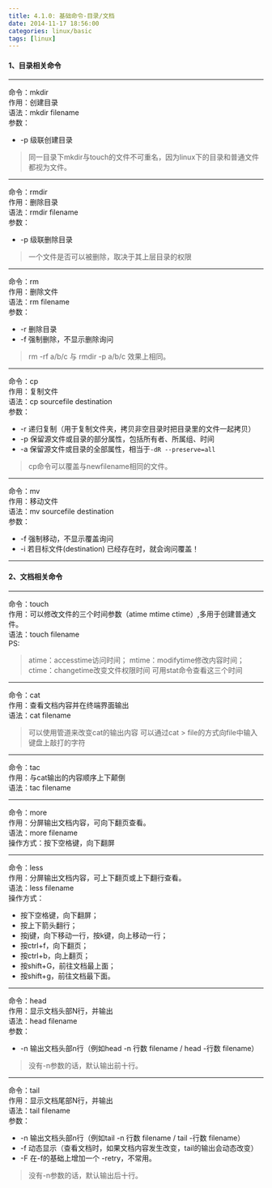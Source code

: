 ```yaml
---
title: 4.1.0: 基础命令-目录/文档
date: 2014-11-17 18:56:00
categories: linux/basic
tags: [linux]
---
```


#### 1、目录相关命令
----
命令：mkdir   
作用：创建目录  
语法：mkdir filename  
参数：
- -p 级联创建目录  

> 同一目录下mkdir与touch的文件不可重名，因为linux下的目录和普通文件都视为文件。

----

命令：rmdir  
作用：删除目录  
语法：rmdir filename  
参数：  
- -p 级联删除目录

> 一个文件是否可以被删除，取决于其上层目录的权限

----

命令：rm  
作用：删除文件  
语法：rm filename  
参数：  
- -r 删除目录
- -f 强制删除，不显示删除询问

> rm -rf a/b/c 与 rmdir -p a/b/c 效果上相同。  

----

命令：cp   
作用：复制文件  
语法：cp sourcefile destination  
参数：  
- -r 递归复制（用于复制文件夹，拷贝非空目录时把目录里的文件一起拷贝）
- -p 保留源文件或目录的部分属性，包括所有者、所属组、时间
- -a 保留源文件或目录的全部属性，相当于`-dR --preserve=all`

> cp命令可以覆盖与newfilename相同的文件。  

----

命令：mv   
作用：移动文件  
语法：mv sourcefile destination  
参数：  
- -f 强制移动，不显示覆盖询问
- -i 若目标文件(destination) 已经存在时，就会询问覆盖！

----

#### 2、文档相关命令
----
命令：touch  
作用：可以修改文件的三个时间参数（atime mtime ctime）,多用于创建普通文件。  
语法：touch filename   
PS:  
> atime：accesstime访问时间；
mtime：modifytime修改内容时间；
ctime：changetime改变文件权限时间
可用stat命令查看这三个时间

----

命令：cat  
作用：查看文档内容并在终端界面输出  
语法：cat filename  
> 可以使用管道来改变cat的输出内容
可以通过cat > file的方式向file中输入键盘上敲打的字符

----

命令：tac  
作用：与cat输出的内容顺序上下颠倒  
语法：tac filename  

----

命令：more   
作用：分屏输出文档内容，可向下翻页查看。  
语法：more filename  
操作方式：按下空格键，向下翻屏  

----

命令：less   
作用：分屏输出文档内容，可上下翻页或上下翻行查看。  
语法：less filename  
操作方式：  
- 按下空格键，向下翻屏；  
- 按上下箭头翻行；   
- 按j键，向下移动一行，按k键，向上移动一行；  
- 按ctrl+f，向下翻页；  
- 按ctrl+b，向上翻页；  
- 按shift+G，前往文档最上面；  
- 按shift+g，前往文档最下面。  

----

命令：head   
作用：显示文档头部N行，并输出  
语法：head filename  
参数：  
- -n 输出文档头部n行（例如head -n 行数 filename / head -行数 filename）

> 没有-n参数的话，默认输出前十行。

----

命令：tail  
作用：显示文档尾部N行，并输出  
语法：tail filename  
参数：  
- -n 输出文档头部n行（例如tail -n 行数 filename / tail -行数 filename）
- -f 动态显示（查看文档时，如果文档内容发生改变，tail的输出会动态改变）
- -F 在-f的基础上增加一个 -retry，不常用。

> 没有-n参数的话，默认输出后十行。

